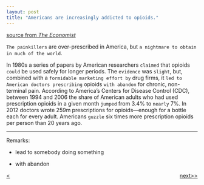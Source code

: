 ```yaml
---
layout: post
title: "Americans are increasingly addicted to opioids."
---
```


[source from <em>The Economist</em>][link]


`The painkillers` are over-prescribed in America, but `a nightmare to obtain in much of the world`.

In 1980s a series of papers by American researchers `claimed` that opioids `could` be used safely for longer periods. The `evidence` was `slight`, but, combined with a `formidable marketing effort by` drug firms, it `led to American doctors prescribing` opioids `with abandon` for chronic, non-terminal pain. According to America’s Centers for Disease Control (CDC), between 1994 and 2006 the share of American adults who had used prescription opioids in a given month `jumped` from 3.4% to `nearly` 7%. In 2012 doctors wrote 259m prescriptions for opioids—enough for a bottle each for every adult. Americans `guzzle` six times more prescription opioids per person than 20 years ago.


*******************************************
Remarks:

* lead to somebody doing something

* with abandon





<div style="position: relative;"><div><a href="http://jayhawk.ningtian.info/blogs/2016/05/23/greece-was-supposed-to-return-migrants-to-turkey"><<previous</a></div><div style="position: absolute; right: 0px; top: 0px;"><a href="http://jayhawk.ningtian.info/">next>></a></div></div>



[link]:http://www.economist.com/news/international/21699363-painkillers-are-over-prescribed-america-nightmare-obtain-much



